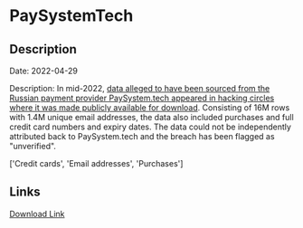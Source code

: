 # PaySystemTech

## Description

Date: 2022-04-29

Description:
In mid-2022, <a href="https://twitter.com/troyhunt/status/1711145477872431529" target="_blank" rel="noopener">data alleged to have been sourced from the Russian payment provider PaySystem.tech appeared in hacking circles where it was made publicly available for download</a>. Consisting of 16M rows with 1.4M unique email addresses, the data also included purchases and full credit card numbers and expiry dates. The data could not be independently attributed back to PaySystem.tech and the breach has been flagged as &quot;unverified&quot;.


['Credit cards', 'Email addresses', 'Purchases']

## Links

[Download Link](https://link-to.net/1229997/482.9814440265118/dynamic/?r=cGF5c3lzdGVtLnRlY2g=)